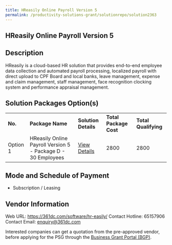```yaml
---
title: HReasily Online Payroll Version 5
permalink: /productivity-solutions-grant/solutionrepo/solution2363
---
```


## HReasily Online Payroll Version 5

## Description

HReasily is a cloud-based HR solution that provides end-to-end employee data collection and automated payroll processing, localized payroll with direct upload to CPF Board and local banks, leave management, expense and claim management, staff management, face recognition clocking system and performance appraisal management.

## Solution Packages Option(s)

<table>
<tr>
<td><b>No.</b></td>
<td><b>Package Name</b></td>
<td><b>Solution Details</b></td>
<td><b>Total Package Cost</b></td>
<td><b>Total Qualifying</b></td>
</tr>
<tr>
<td>Option 1</td>
<td>HReasily Online Payroll Version 5 - Package D - 30 Employees</td>
<td><a href='https://www.gobusiness.gov.sg/images/psg/361_Degree_HReasily_20210092_Desensitised_Annex_3_Part_4.pdf'>View Details</a></td>
<td>2800</td>
<td>2800</td>
</tr>
</table>

## Mode and Schedule of Payment

 - Subscription / Leasing

## Vendor Information

 Web URL: https://361dc.com/software/hr-easily/
Contact Hotline: 65157906 
Contact Email: enquiry@361dc.com 


Interested companies can get a quotation from the pre-approved vendor, before applying for the PSG through the <a href='https://www.businessgrants.gov.sg/'>Business Grant Portal (BGP)</a>.
<script src="/jquery/resize-tables.js"></script>
